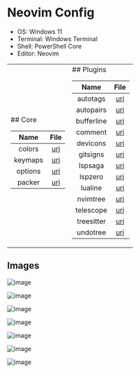 # Neovim Config

- OS: Windows 11
- Terminal: Windows Terminal
- Shell: PowerShell Core
- Editor: Neovim

<table border="0">
<tr>
<td>
## Core

|  Name   |                                          File                                           |
| :-----: | :-------------------------------------------------------------------------------------: |
| colors  | [uri](https://github.com/mezdelex/NeovimConfig/blob/main/lua/core/settings/colors.lua)  |
| keymaps | [uri](https://github.com/mezdelex/NeovimConfig/blob/main/lua/core/settings/keymaps.lua) |
| options | [uri](https://github.com/mezdelex/NeovimConfig/blob/main/lua/core/settings/options.lua) |
| packer  | [uri](https://github.com/mezdelex/NeovimConfig/blob/main/lua/core/settings/packer.lua)  |

</td>
<td>
## Plugins

|    Name    |                                            File                                            |
| :--------: | :----------------------------------------------------------------------------------------: |
|  autotags  |  [uri](https://github.com/mezdelex/NeovimConfig/tree/main/lua/after/plugins/autotags.lua)  |
| autopairs  | [uri](https://github.com/mezdelex/NeovimConfig/tree/main/lua/after/plugins/autopairs.lua)  |
| bufferline | [uri](https://github.com/mezdelex/NeovimConfig/tree/main/lua/after/plugins/bufferline.lua) |
|  comment   |  [uri](https://github.com/mezdelex/NeovimConfig/tree/main/lua/after/plugins/comment.lua)   |
|  devicons  |  [uri](https://github.com/mezdelex/NeovimConfig/tree/main/lua/after/plugins/devicons.lua)  |
|  gitsigns  |  [uri](https://github.com/mezdelex/NeovimConfig/tree/main/lua/after/plugins/gitsigns.lua)  |
|  lspsaga   |  [uri](https://github.com/mezdelex/NeovimConfig/tree/main/lua/after/plugins/lspsaga.lua)   |
|  lspzero   |  [uri](https://github.com/mezdelex/NeovimConfig/tree/main/lua/after/plugins/lspzero.lua)   |
|  lualine   |  [uri](https://github.com/mezdelex/NeovimConfig/tree/main/lua/after/plugins/lualine.lua)   |
|  nvimtree  |  [uri](https://github.com/mezdelex/NeovimConfig/tree/main/lua/after/plugins/nvimtree.lua)  |
| telescope  | [uri](https://github.com/mezdelex/NeovimConfig/tree/main/lua/after/plugins/telescope.lua)  |
| treesitter | [uri](https://github.com/mezdelex/NeovimConfig/tree/main/lua/after/plugins/treesitter.lua) |
|  undotree  |  [uri](https://github.com/mezdelex/NeovimConfig/tree/main/lua/after/plugins/undotree.lua)  |

</td>
</tr>
</table>

## Images

![image](https://user-images.githubusercontent.com/59997405/209222938-ea1c55b3-2965-45d1-9033-fd9a773eca02.png)

![image](https://user-images.githubusercontent.com/59997405/209223030-2849f5b4-83f8-49ec-8496-f15978abbd03.png)

![image](https://user-images.githubusercontent.com/59997405/209223067-cb394ab8-307b-4a4b-8659-2236fc723e3c.png)

![image](https://user-images.githubusercontent.com/59997405/209223140-a40b2e64-a8ba-49e1-8ee0-e550e8010855.png)

![image](https://user-images.githubusercontent.com/59997405/209223965-43fbc1a8-3b92-48b9-9ca0-1192c55abd5b.png)

![image](https://user-images.githubusercontent.com/59997405/209224154-fbd8592b-0dd0-444e-b82a-f2b301c4bdea.png)

![image](https://user-images.githubusercontent.com/59997405/210186552-2a6bdab2-50e2-4a20-8f5e-381f20dfd93d.png)
